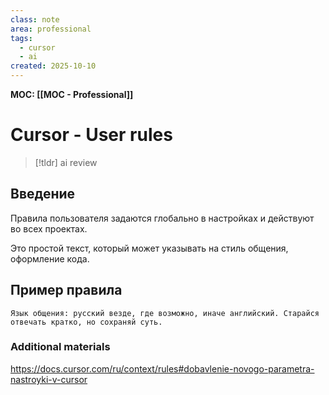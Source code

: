 ```yaml
---
class: note
area: professional
tags:
  - cursor
  - ai
created: 2025-10-10
---
```

**MOC: [[MOC - Professional]]**

# Cursor - User rules

> [!tldr] ai review
> 

## Введение

Правила пользователя задаются глобально в настройках и действуют во всех проектах.

Это простой текст, который может указывать на стиль общения, оформление кода.

## Пример правила

```text
Язык общения: русский везде, где возможно, иначе английский. Старайся отвечать кратко, но сохраняй суть.
```

### Additional materials

https://docs.cursor.com/ru/context/rules#dobavlenie-novogo-parametra-nastroyki-v-cursor